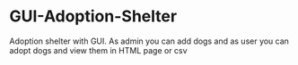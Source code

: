 # GUI-Adoption-Shelter
Adoption shelter with GUI. As admin you can add dogs and as user you can adopt dogs and view them in HTML page or csv
